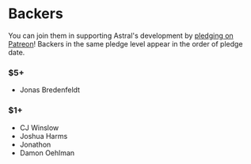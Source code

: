 # Backers

You can join them in supporting Astral's development by [pledging on Patreon](https://www.patreon.com/syropian)! Backers in the same pledge level appear in the order of pledge date.

### $5+
- Jonas Bredenfeldt

### $1+
- CJ Winslow
- Joshua Harms
- Jonathon
- Damon Oehlman

